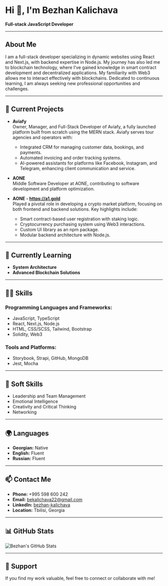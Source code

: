 # Hi 👋, I'm Bezhan Kalichava  
**Full-stack JavaScript Developer**

---

## About Me  
I am a full-stack developer specializing in dynamic websites using React and Next.js, with backend expertise in Node.js. My journey has also led me to blockchain technology, where I've gained knowledge in smart contract development and decentralized applications. My familiarity with Web3 allows me to interact effectively with blockchains. Dedicated to continuous learning, I am always seeking new professional opportunities and challenges.  

---

## 🔭 Current Projects  
- **Aviafy**  
  Owner, Manager, and Full-Stack Developer of Aviafy, a fully launched platform built from scratch using the MERN stack. Aviafy serves tour agencies and operators with:  
  - Integrated CRM for managing customer data, bookings, and payments.  
  - Automated invoicing and order tracking systems.  
  - AI-powered assistants for platforms like Facebook, Instagram, and Telegram, enhancing client communication and service.  

- **AONE**  
  Middle Software Developer at AONE, contributing to software development and platform optimization.

- **AONE - https://a1.gold**  
  Played a pivotal role in developing a crypto market platform, focusing on both frontend and backend solutions. Key highlights include:  
  - Smart contract-based user registration with staking logic.  
  - Cryptocurrency purchasing system using Web3 interactions.  
  - Custom UI library as an npm package.  
  - Modular backend architecture with Node.js.  

---

## 🌱 Currently Learning  
- **System Architecture**  
- **Advanced Blockchain Solutions**  

---

## 👨‍💻 Skills  
### Programming Languages and Frameworks:  
- JavaScript, TypeScript  
- React, Next.js, Node.js  
- HTML, CSS/SCSS, Tailwind, Bootstrap  
- Solidity, Web3  

### Tools and Platforms:  
- Storybook, Strapi, GitHub, MongoDB  
- Jest, Mocha  

---

## 🤝 Soft Skills  
- Leadership and Team Management  
- Emotional Intelligence  
- Creativity and Critical Thinking  
- Networking  

---

## 🌍 Languages  
- **Georgian:** Native  
- **English:** Fluent  
- **Russian:** Fluent  

---

## 📫 Contact Me  
- **Phone:** +995 598 600 242  
- **Email:** [bekalichava22@gmail.com](mailto:bekalichava22@gmail.com)  
- **LinkedIn:** [bezhan-kalichava](https://www.linkedin.com/in/bezhan-kalichava-24864120a/)  
- **Location:** Tbilisi, Georgia  

---

## 📊 GitHub Stats  
![Bezhan's GitHub Stats](https://github-readme-stats.vercel.app/api?username=aLLod1n&show_icons=true&theme=radical)

---

## 🌟 Support  
If you find my work valuable, feel free to connect or collaborate with me!
